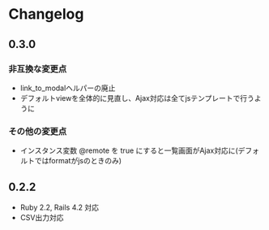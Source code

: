 # Changelog

## 0.3.0

### 非互換な変更点

* link_to_modalヘルパーの廃止
* デフォルトviewを全体的に見直し、Ajax対応は全てjsテンプレートで行うように

### その他の変更点

* インスタンス変数 @remote を true にすると一覧画面がAjax対応に(デフォルトではformatがjsのときのみ)

## 0.2.2

* Ruby 2.2, Rails 4.2 対応
* CSV出力対応
